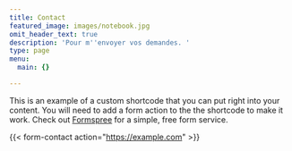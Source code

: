 ```yaml
---
title: Contact
featured_image: images/notebook.jpg
omit_header_text: true
description: 'Pour m''envoyer vos demandes. '
type: page
menu:
  main: {}

---
```

This is an example of a custom shortcode that you can put right into your content. You will need to add a form action to the the shortcode to make it work. Check out [Formspree](https://formspree.io/) for a simple, free form service. 

{{< form-contact action="https://example.com"  >}}
